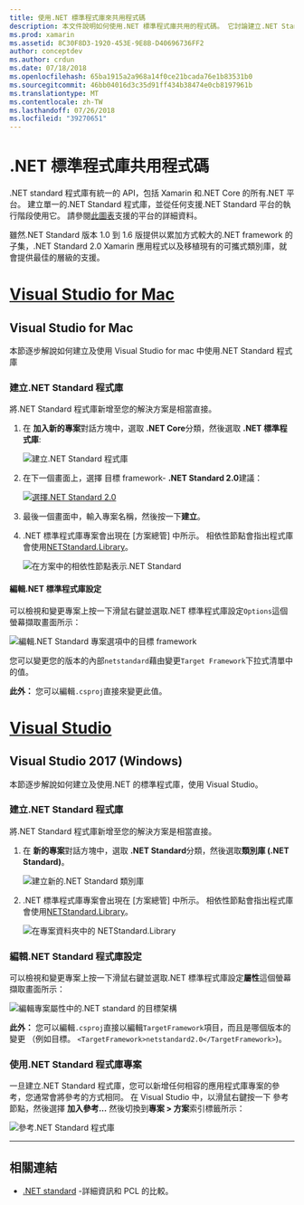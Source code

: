 ```yaml
---
title: 使用.NET 標準程式庫來共用程式碼
description: 本文件說明如何使用.NET 標準程式庫共用的程式碼。 它討論建立.NET Standard 程式庫、 編輯其設定，和在應用程式中使用它。
ms.prod: xamarin
ms.assetid: 8C30F8D3-1920-453E-9E8B-D40696736FF2
author: conceptdev
ms.author: crdun
ms.date: 07/18/2018
ms.openlocfilehash: 65ba1915a2a968a14f0ce21bcada76e1b83531b0
ms.sourcegitcommit: 46bb04016d3c35d91ff434b38474e0cb8197961b
ms.translationtype: MT
ms.contentlocale: zh-TW
ms.lasthandoff: 07/26/2018
ms.locfileid: "39270651"
---
```

# <a name="net-standard-library-code-sharing"></a>.NET 標準程式庫共用程式碼

.NET standard 程式庫有統一的 API，包括 Xamarin 和.NET Core 的所有.NET 平台。 建立單一的.NET Standard 程式庫，並從任何支援.NET Standard 平台的執行階段使用它。 請參閱[此圖表](https://docs.microsoft.com/dotnet/standard/net-standard#net-implementation-support)支援的平台的詳細資料。

雖然.NET Standard 版本 1.0 到 1.6 版提供以累加方式較大的.NET framework 的子集，.NET Standard 2.0 Xamarin 應用程式以及移植現有的可攜式類別庫，就會提供最佳的層級的支援。

# <a name="visual-studio-for-mactabmacos"></a>[Visual Studio for Mac](#tab/macos)

## <a name="visual-studio-for-mac"></a>Visual Studio for Mac

本節逐步解說如何建立及使用 Visual Studio for mac 中使用.NET Standard 程式庫

### <a name="creating-a-net-standard-library"></a>建立.NET Standard 程式庫

將.NET Standard 程式庫新增至您的解決方案是相當直接。

1. 在 **加入新的專案**對話方塊中，選取 **.NET Core**分類，然後選取 **.NET 標準程式庫**:

    ![建立.NET Standard 程式庫](net-standard-images/vsm01-m157.png "建立.NET Standard 程式庫")

2. 在下一個畫面上，選擇 目標 framework- **.NET Standard 2.0**建議：

    [![選擇.NET Standard 2.0](net-standard-images/vsm01a-m157-sml.png)](net-standard-images/vsm01a-m157.png#lightbox)

3. 最後一個畫面中，輸入專案名稱，然後按一下**建立**。

4. .NET 標準程式庫專案會出現在 [方案總管] 中所示。 相依性節點會指出程式庫會使用[NETStandard.Library](https://www.nuget.org/packages/NETStandard.Library/)。

    ![在方案中的相依性節點表示.NET Standard](net-standard-images/vsm02-m157.png)

#### <a name="editing-net-standard-library-settings"></a>編輯.NET 標準程式庫設定

可以檢視和變更專案上按一下滑鼠右鍵並選取.NET 標準程式庫設定`Options`這個螢幕擷取畫面所示：

![編輯.NET Standard 專案選項中的目標 framework](net-standard-images/vsm03-m157.png "編輯.NET Standard 目標 Framework 專案選項中的版本")

您可以變更您的版本的內部`netstandard`藉由變更`Target Framework`下拉式清單中的值。

**此外：** 您可以編輯`.csproj`直接來變更此值。

# <a name="visual-studiotabwindows"></a>[Visual Studio](#tab/windows)

## <a name="visual-studio-2017-windows"></a>Visual Studio 2017 (Windows)

本節逐步解說如何建立及使用.NET 的標準程式庫，使用 Visual Studio。

### <a name="creating-a-net-standard-library"></a>建立.NET Standard 程式庫

將.NET Standard 程式庫新增至您的解決方案是相當直接。

1. 在 **新的專案**對話方塊中，選取 **.NET Standard**分類，然後選取**類別庫 (.NET Standard)**。

    ![建立新的.NET Standard 類別庫](net-standard-images/vs01-w157.png "建立新的.NET Standard 類別庫")

2. .NET 標準程式庫專案會出現在 [方案總管] 中所示。 相依性節點會指出程式庫會使用[NETStandard.Library](https://www.nuget.org/packages/NETStandard.Library/)。

    ![在專案資料夾中的 NETStandard.Library](net-standard-images/vs02-w157.png "方案中的.NET Standard 專案")

### <a name="editing-net-standard-library-settings"></a>編輯.NET Standard 程式庫設定

可以檢視和變更專案上按一下滑鼠右鍵並選取.NET 標準程式庫設定**屬性**這個螢幕擷取畫面所示：

![編輯專案屬性中的.NET standard 的目標架構](net-standard-images/vs03-w157.png "方式與其他專案參考.NET Standard 程式庫")

**此外：** 您可以編輯`.csproj`直接以編輯`TargetFramework`項目，而且是哪個版本的變更 （例如目標。 `<TargetFramework>netstandard2.0</TargetFramework>`)。

### <a name="using-a-net-standard-library-project"></a>使用.NET Standard 程式庫專案

一旦建立.NET Standard 程式庫，您可以新增任何相容的應用程式庫專案的參考，您通常會將參考的方式相同。 在 Visual Studio 中，以滑鼠右鍵按一下 參考 節點，然後選擇 **加入參考...** 然後切換到**專案 > 方案**索引標籤所示：

![參考.NET Standard 程式庫](net-standard-images/vs04.png "在 Visual Studio 中，以滑鼠右鍵按一下 [參考] 節點並選擇 [加入參考...然後切換至方案的專案] 索引標籤所示")

-----

## <a name="related-links"></a>相關連結

* [.NET standard](https://docs.microsoft.com/dotnet/standard/net-standard) -詳細資訊和 PCL 的比較。
